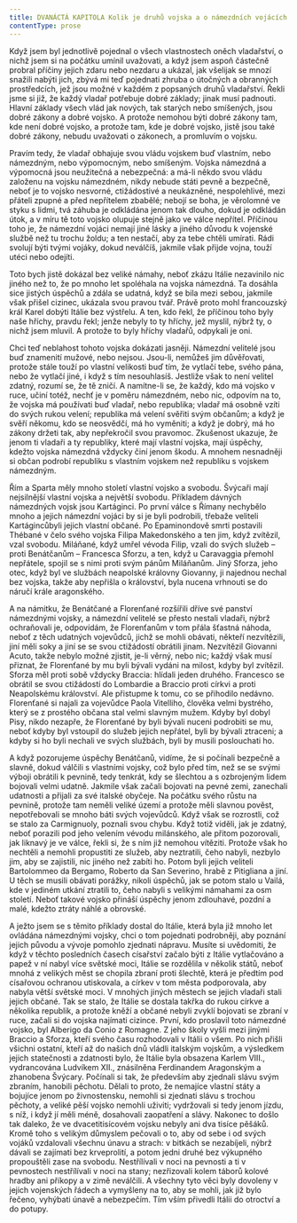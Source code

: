 ```yaml
---
title: DVANÁCTÁ KAPITOLA Kolik je druhů vojska a o námezdních vojácích
contentType: prose
---
```


<section>

Když jsem byl jednotlivě pojednal o všech vlastnostech oněch vladařství, o nichž jsem si na počátku umínil uvažovati, a když jsem aspoň částečně probral příčiny jejich zdaru nebo nezdaru a ukázal, jak všelijak se mnozí snažili nabýti jich, zbývá mi teď pojednati zhruba o útočných a obranných prostředcích, jež jsou možné v každém z popsaných druhů vladařství. Řekli jsme si již, že každý vladař potřebuje dobré základy; jinak musí padnouti. Hlavní základy všech vlád jak nových, tak starých nebo smíšených, jsou dobré zákony a dobré vojsko. A protože nemohou býti dobré zákony tam, kde není dobré vojsko, a protože tam, kde je dobré vojsko, jistě jsou také dobré zákony, nebudu uvažovati o zákonech, a promluvím o vojsku.

Pravím tedy, že vladař obhajuje svou vládu vojskem buď vlastním, nebo námezdným, nebo výpomocným, nebo smíšeným. Vojska námezdná a výpomocná jsou neužitečná a nebezpečná: a má-li někdo svou vládu založenu na vojsku námezdném, nikdy nebude státi pevně a bezpečně, neboť je to vojsko nesvorné, ctižádostivé a neukázněné, nespolehlivé, mezi přáteli zpupné a před nepřítelem zbabělé; nebojí se boha, je věrolomné ve styku s lidmi, tvá záhuba je odkládána jenom tak dlouho, dokud je odkládán útok, a v míru tě toto vojsko olupuje stejně jako ve válce nepřítel. Příčinou toho je, že námezdní vojáci nemají jiné lásky a jiného důvodu k vojenské službě než tu trochu žoldu; a ten nestačí, aby za tebe chtěli umírati. Rádi svolují býti tvými vojáky, dokud neválčíš, jakmile však přijde vojna, touží utéci nebo odejíti.

Toto bych jistě dokázal bez veliké námahy, neboť zkázu Itálie nezavinilo nic jiného než to, že po mnoho let spoléhala na vojska námezdná. Ta dosáhla sice jistých úspěchů a zdála se udatná, když se bila mezi sebou, jakmile však přišel cizinec, ukázala svou pravou tvář. Právě proto mohl francouzský král Karel dobýti Itálie bez výstřelu. A ten, kdo řekl, že příčinou toho byly naše hříchy, pravdu řekl; jenže nebyly to ty hříchy, jež myslil, nýbrž ty, o nichž jsem mluvil. A protože to byly hříchy vladařů, odpykali je oni.

Chci teď neblahost tohoto vojska dokázati jasněji. Námezdní velitelé jsou buď znamenití mužové, nebo nejsou. Jsou-li, nemůžeš jim důvěřovati, protože stále touží po vlastní velikosti buď tím, že vytlačí tebe, svého pána, nebo že vytlačí jiné, i když s tím nesouhlasíš. Jestliže však to není velitel zdatný, rozumí se, že tě zničí. A namítne-li se, že každý, kdo má vojsko v ruce, učiní totéž, nechť je v poměru námezdném, nebo nic, odpovím na to, že vojska má používati buď vladař, nebo republika; vladař má osobně vzíti do svých rukou velení; republika má velení svěřiti svým občanům; a když je svěří někomu, kdo se neosvědčí, má ho vyměniti; a když je dobrý, má ho zákony držeti tak, aby nepřekročil svou pravomoc. Zkušenost ukazuje, že jenom ti vladaři a ty republiky, které mají vlastní vojska, mají úspěchy, kdežto vojska námezdná vždycky činí jenom škodu. A mnohem nesnadněji si občan podrobí republiku s vlastním vojskem než republiku s vojskem námezdným.

Řím a Sparta měly mnoho století vlastní vojsko a svobodu. Švýcaři mají nejsilnější vlastní vojska a největší svobodu. Příkladem dávných námezdných vojsk jsou Kartáginci. Po první válce s Římany nechybělo mnoho a jejich námezdní vojáci by si je byli podrobili, třebaže veliteli Kartágincůbyli jejich vlastní občané. Po Epaminondově smrti postavili Thébané v čelo svého vojska Filipa Makedonského a ten jim, když zvítězil, vzal svobodu. Miláňané, když umřel vévoda Filip, vzali do svých služeb – proti Benátčanům – Francesca Sforzu, a ten, když u Caravaggia přemohl nepřátele, spojil se s nimi proti svým pánům Miláňanům. Jiný Sforza, jeho otec, když byl ve službách neapolské královny Giovanny, ji najednou nechal bez vojska, takže aby nepřišla o království, byla nucena vrhnouti se do náručí krále aragonského.

A na námitku, že Benátčané a Florenťané rozšířili dříve své panství námezdnými vojsky, a námezdní velitelé se přesto nestali vladaři, nýbrž ochraňovali je, odpovídám, že Florenťanům v tom přála šťastná náhoda, neboť z těch udatných vojevůdců, jichž se mohli obávati, někteří nezvítězili, jiní měli soky a jiní se se svou ctižádostí obrátili jinam. Nezvítězil Giovanni Acuto, takže nebylo možné zjistit, je-li věrný, nebo nic; každý však musí přiznat, že Florenťané by mu byli bývali vydáni na milost, kdyby byl zvítězil. Sforza měl proti sobě vždycky Braccia: hlídali jeden druhého. Francesco se obrátil se svou ctižádostí do Lombardie a Braccio proti církvi a proti Neapolskému království. Ale přistupme k tomu, co se přihodilo nedávno. Florenťané si najali za vojevůdce Paola Vitelliho, člověka velmi bystrého, který se z prostého občana stal velmi slavným mužem. Kdyby byl dobyl Pisy, nikdo nezapře, že Florenťané by byli bývali nuceni podrobiti se mu, neboť kdyby byl vstoupil do služeb jejich nepřátel, byli by bývali ztraceni; a kdyby si ho byli nechali ve svých službách, byli by musili poslouchati ho.

A když pozorujeme úspěchy Benátčanů, vidíme, že si počínali bezpečně a slavně, dokud válčili s vlastními vojsky, což bylo před tím, než se se svými výboji obrátili k pevnině, tedy tenkrát, kdy se šlechtou a s ozbrojeným lidem bojovali velmi udatně. Jakmile však začali bojovati na pevné zemi, zanechali udatnosti a přijali za své italské obyčeje. Na počátku svého růstu na pevnině, protože tam neměli veliké území a protože měli slavnou pověst, nepotřebovali se mnoho báti svých vojevůdců. Když však se rozrostli, což se stalo za Carmignuoly, poznali svou chybu. Když totiž viděli, jak je zdatný, neboť porazili pod jeho velením vévodu milánského, ale přitom pozorovali, jak liknavý je ve válce, řekli si, že s ním již nemohou vítěziti. Protože však ho nechtěli a nemohli propustiti ze služeb, aby neztratili, čeho nabyli, nezbylo jim, aby se zajistili, nic jiného než zabíti ho. Potom byli jejich veliteli Bartolommeo da Bergamo, Roberto da San Severino, hrabě z Pitigliana a jiní. U těch se musili obávati porážky, nikoli úspěchů, jak se potom stalo u Vailá, kde v jediném utkání ztratili to, čeho nabyli s velikými námahami za osm století. Neboť takové vojsko přináší úspěchy jenom zdlouhavé, pozdní a malé, kdežto ztráty náhlé a obrovské.

A ježto jsem se s těmito příklady dostal do Itálie, která byla již mnoho let ovládána námezdnými vojsky, chci o tom pojednati podrobněji, aby poznání jejich původu a vývoje pomohlo zjednati nápravu. Musíte si uvědomiti, že když v těchto posledních časech císařství začalo býti z Itálie vytlačováno a papež v ní nabyl více světské moci, Itálie se rozdělila v několik států, neboť mnohá z velikých měst se chopila zbraní proti šlechtě, která je předtím pod císařovou ochranou utiskovala, a církev v tom města podporovala, aby nabyla větší světské moci. V mnohých jiných městech se jejich vladaři stali jejich občané. Tak se stalo, že Itálie se dostala takřka do rukou církve a několika republik, a protože kněží a občané nebyli zvyklí bojovati se zbraní v ruce, začali si do vojska najímati cizince. První, kdo proslavil toto námezdné vojsko, byl Alberigo da Conio z Romagne. Z jeho školy vyšli mezi jinými Braccio a Sforza, kteří svého času rozhodovali v Itálii o všem. Po nich přišli všichni ostatní, kteří až do našich dnů vládli italským vojskům, a výsledkem jejich statečnosti a zdatnosti bylo, že Itálie byla obsazena Karlem VIII., vydrancována Ludvíkem XII., znásilněna Ferdinandem Aragonským a zhanobena Švýcary. Počínali si tak, že především aby zjednali slávu svým zbraním, hanobili pěchotu. Dělali to proto, že nemajíce vlastní státy a bojujíce jenom po živnostensku, nemohli si zjednati slávu s trochou pěchoty, a veliké pěší vojsko nemohli uživiti; vydržovali si tedy jenom jízdu, s níž, i když jí měli méně, dosahovali zaopatření a slávy. Nakonec to došlo tak daleko, že ve dvacetitisícovém vojsku nebyly ani dva tisíce pěšáků. Kromě toho s velikým důmyslem pečovali o to, aby od sebe i od svých vojáků vzdalovali všechnu únavu a strach: v bitkách se nezabíjeli, nýbrž dávali se zajímati bez krveprolití, a potom jedni druhé bez výkupného propouštěli zase na svobodu. Nestřílívali v noci na pevnosti a ti v pevnostech nestřílívali v noci na stany; nezřizovali kolem táborů kolové hradby ani příkopy a v zimě neválčili. A všechny tyto věci byly dovoleny v jejich vojenských řádech a vymyšleny na to, aby se mohli, jak již bylo řečeno, vyhýbati únavě a nebezpečím. Tím vším přivedli Itálii do otroctví a do potupy.

</section>

